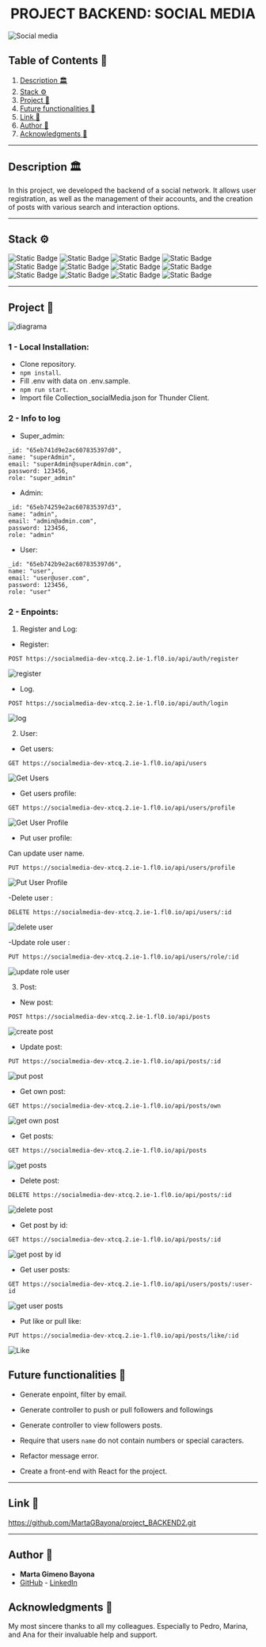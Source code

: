 <h1 align="center"> PROJECT BACKEND: SOCIAL MEDIA </h1>

<image src="./img/Social Media.png" alt="Social media">

## Table of Contents :file_folder:

1. [Description :classical_building:](#description-classical_building)
2. [Stack :gear:](#stack-gear)
3. [Project :open_book:](#Project-open_book)
4. [Future functionalities :star2:](#Future-functionalities-star2)
5. [Link :dart:](#link-dart)
6. [Author :wave:](#author-wave)
7. [Acknowledgments :sparkling_heart:](#acknowledgments-sparkling_heart)

---

## Description :classical_building:

In this project, we developed the backend of a social network. It allows user registration, as well as the management of their accounts, and the creation of posts with various search and interaction options.

---

## Stack :gear:

![Static Badge](https://img.shields.io/badge/VSC-blue?style=for-the-badge) ![Static Badge](https://img.shields.io/badge/JAVASCRIPT-yellow?style=for-the-badge) ![Static Badge](https://img.shields.io/badge/DOCKER-lightblue?style=for-the-badge) ![Static Badge](https://img.shields.io/badge/EXPRESS-green?style=for-the-badge) ![Static Badge](https://img.shields.io/badge/node.js-darkgreen?style=for-the-badge) ![Static Badge](https://img.shields.io/badge/jwt-black?style=for-the-badge) ![Static Badge](https://img.shields.io/badge/MONGO%20COMPASS-lightgreen?style=for-the-badge) ![Static Badge](https://img.shields.io/badge/MONGO%20ATLAS-lightgreen?style=for-the-badge) ![Static Badge](https://img.shields.io/badge/MONGOOSE-lightgreen?style=for-the-badge) ![Static Badge](https://img.shields.io/badge/GIT-red?style=for-the-badge) ![Static Badge](https://img.shields.io/badge/GITHUB-black?style=for-the-badge) ![Static Badge](https://img.shields.io/badge/FL0-purple?style=for-the-badge)

---

## Project :open_book:

<image src="./img/diagrama.png" alt="diagrama">

### 1 - Local Installation:

- Clone repository.
- `npm install`.
- Fill .env with data on .env.sample.
- `npm run start`.
- Import file Collection_socialMedia.json for Thunder Client.

### 2 - Info to log

- Super_admin:
```
_id: "65eb741d9e2ac607835397d0",
name: "superAdmin",
email: "superAdmin@superAdmin.com",
password: 123456,
role: "super_admin"
```

- Admin:
```
_id: "65eb74259e2ac607835397d3",
name: "admin",
email: "admin@admin.com",
password: 123456,
role: "admin"
```

- User:
```
_id: "65eb742b9e2ac607835397d6",
name: "user",
email: "user@user.com",
password: 123456,
role: "user"
```

### 2 - Enpoints:

1. Register and Log:

- Register:

`POST https://socialmedia-dev-xtcq.2.ie-1.fl0.io/api/auth/register`


<image src="./img/Register.png" alt="register">

- Log.

`POST https://socialmedia-dev-xtcq.2.ie-1.fl0.io/api/auth/login`



<image src="./img/Log.png" alt="log">


2. User:

- Get users:

`GET https://socialmedia-dev-xtcq.2.ie-1.fl0.io/api/users`



<image src="./img/GetUsers.png" alt="Get Users">

- Get users profile:

`GET https://socialmedia-dev-xtcq.2.ie-1.fl0.io/api/users/profile`


<image src="./img/GetUserProfile.png" alt="Get User Profile">

- Put user profile:

Can update user name.

`PUT https://socialmedia-dev-xtcq.2.ie-1.fl0.io/api/users/profile`



<image src="./img/PutUserProfile.png" alt="Put User Profile">

-Delete user :


`DELETE https://socialmedia-dev-xtcq.2.ie-1.fl0.io/api/users/:id`



<image src="./img/DeleteUser.png" alt="delete user">

-Update role user :


`PUT https://socialmedia-dev-xtcq.2.ie-1.fl0.io/api/users/role/:id`



<image src="./img/UpdateRoleUser.png" alt="update role user">



3. Post:

- New post:

`POST https://socialmedia-dev-xtcq.2.ie-1.fl0.io/api/posts`


<image src="./img/CreatePost.png" alt="create post">

- Update post:

`PUT https://socialmedia-dev-xtcq.2.ie-1.fl0.io/api/posts/:id`


<image src="./img/PutPost.png" alt="put post">

- Get own post:

`GET https://socialmedia-dev-xtcq.2.ie-1.fl0.io/api/posts/own`


<image src="./img/GetOwnPost.png" alt="get own post">

- Get posts:

`GET https://socialmedia-dev-xtcq.2.ie-1.fl0.io/api/posts`

<image src="./img/GetPosts.png" alt="get posts">

- Delete post:

`DELETE https://socialmedia-dev-xtcq.2.ie-1.fl0.io/api/posts/:id`

<image src="./img/DeletePost.png" alt="delete post">

- Get post by id:

`GET https://socialmedia-dev-xtcq.2.ie-1.fl0.io/api/posts/:id`

<image src="./img/GetPostById.png" alt="get post by id">

- Get user posts:

`GET https://socialmedia-dev-xtcq.2.ie-1.fl0.io/api/users/posts/:user-id`

<image src="./img/GetUserPosts.png" alt="get user posts">

- Put like or pull like:

`PUT https://socialmedia-dev-xtcq.2.ie-1.fl0.io/api/posts/like/:id`

<image src="./img/Like.png" alt="Like">



## Future functionalities :star2:

- Generate enpoint, filter by email.

- Generate controller to push or pull followers and followings

- Generate controller to view followers posts.

- Require that users `name` do not contain numbers or special caracters.

- Refactor message error.

- Create a front-end with React for the project.


---

## Link :dart:

https://github.com/MartaGBayona/project_BACKEND2.git

---

## Author :wave:

- **Marta Gimeno Bayona**
- [GitHub](https://github.com/MartaGBayona) - [LinkedIn](https://www.linkedin.com/in/martagbayona/)


## Acknowledgments  :sparkling_heart:

My most sincere thanks to all my colleagues. Especially to Pedro, Marina, and Ana for their invaluable help and support.
